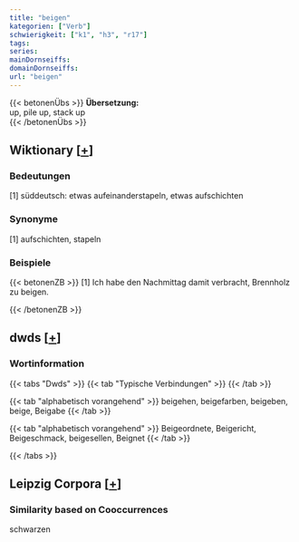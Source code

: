```yaml
---
title: "beigen"
kategorien: ["Verb"]
schwierigkeit: ["k1", "h3", "r17"]
tags:
series:
mainDornseiffs:
domainDornseiffs:
url: "beigen"
---
```


{{< betonenÜbs >}}
**Übersetzung:**  
up, pile up, stack up  
{{< /betonenÜbs >}}

## Wiktionary [[+](https://de.wiktionary.org/wiki/beigen)]

### Bedeutungen
[1] süddeutsch: etwas aufeinanderstapeln, etwas aufschichten  

### Synonyme
[1] aufschichten, stapeln  

### Beispiele
{{< betonenZB >}}
[1] Ich habe den Nachmittag damit verbracht, Brennholz zu beigen.  

{{< /betonenZB >}}


## dwds [[+](https://www.dwds.de/wb/beigen)]

### Wortinformation
{{< tabs "Dwds" >}}
{{< tab "Typische Verbindungen" >}}
{{< /tab >}}

{{< tab "alphabetisch vorangehend" >}}
beigehen, beigefarben, beigeben, beige, Beigabe
{{< /tab >}}

{{< tab "alphabetisch vorangehend" >}}
Beigeordnete, Beigericht, Beigeschmack, beigesellen, Beignet
{{< /tab >}}

{{< /tabs >}}

## Leipzig Corpora [[+](https://corpora.uni-leipzig.de/en/res?word=beigen&corpusId=deu_newscrawl-public_2018)]


### Similarity based on Cooccurrences
schwarzen

